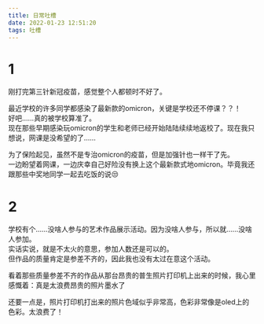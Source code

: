 ```yaml
---
title: 日常吐槽
date: 2022-01-23 12:51:20
tags: 吐槽
---
```

# 1
刚打完第三针新冠疫苗，感觉整个人都顿时不好了。  

最近学校的许多同学都感染了最新款的omicron，关键是学校还不停课？？！  
好吧……真的被学校算准了。  
现在那些早期感染玩omicron的学生和老师已经开始陆陆续续地返校了。现在我只想说，网课是没希望的了……  

为了保险起见，虽然不是专治omicron的疫苗，但是加强针也一样干了先。  
一边盼望着网课，一边庆幸自己好险没有换上这个最新款式地omicron。毕竟我还跟那些中奖地同学一起去吃饭的说😒  

# 2
学校有个……没啥人参与的艺术作品展示活动。因为没啥人参与，所以就……没啥人参加。  
实话实说，就是不太火的意思，参加人数还是可以的。  
但作品的质量肯定是参差不齐的，因此我也没有太过在意这个活动。  

看着那些质量参差不齐的作品从那台昂贵的普生照片打印机上出来的时候，我心里感慨着：真是太浪费昂贵的照片墨水了  

还要一点是，照片打印机打出来的照片色域似乎非常高，色彩非常像是oled上的色彩。太浪费了！
